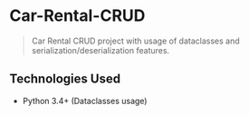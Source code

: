 # Car-Rental-CRUD
> Car Rental CRUD project with usage of dataclasses and serialization/deserialization features.

## Technologies Used
- Python 3.4+ (Dataclasses usage)
